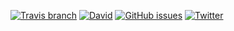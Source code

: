 [![Travis branch](https://img.shields.io/travis/rust-lang/rust/master.svg)](https://travis-ci.org/VandeurenGlenn/extended-prototypes)
[![David](https://img.shields.io/david/strongloop/express.svg)](https://github.com/VandeurenGlenn/extended-prototypes)
[![GitHub issues](https://img.shields.io/github/issues/vandeurenglenn/extended-prototypes.svg)](https://github.com/vandeurenglenn/extended-prototypes/issues)
[![Twitter](https://img.shields.io/twitter/url/https/github.com/vandeurenglenn/extended-prototypes.svg?style=social)](https://twitter.com/intent/tweet?text=Wow:&url=%5Bobject%20Object%5D)
